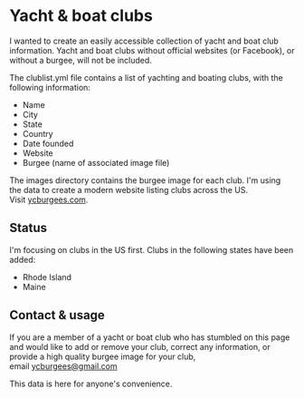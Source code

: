 # Yacht & boat clubs

I wanted to create an easily accessible collection of yacht and boat club information. Yacht and boat clubs without official websites (or Facebook), or without a burgee, will not be included.

The clublist.yml file contains a list of yachting and boating clubs, with the following information:

* Name
* City
* State
* Country
* Date founded
* Website
* Burgee (name of associated image file)

The images directory contains the burgee image for each club.
I'm using the data to create a modern website listing clubs across the US. Visit [ycburgees.com](https://www.ycburgees.com).

## Status

I'm focusing on clubs in the US first. Clubs in the following states have been added:

* Rhode Island
* Maine

## Contact & usage

If you are a member of a yacht or boat club who has stumbled on this page and would like to add or remove your club, correct any information, or provide a high quality burgee image for your club, email ycburgees@gmail.com

This data is here for anyone's convenience.